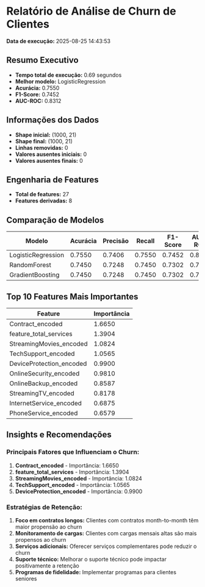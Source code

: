 # Relatório de Análise de Churn de Clientes

**Data de execução:** 2025-08-25 14:43:53

## Resumo Executivo

- **Tempo total de execução:** 0.69 segundos
- **Melhor modelo:** LogisticRegression
- **Acurácia:** 0.7550
- **F1-Score:** 0.7452
- **AUC-ROC:** 0.8312

## Informações dos Dados

- **Shape inicial:** (1000, 21)
- **Shape final:** (1000, 21)
- **Linhas removidas:** 0
- **Valores ausentes iniciais:** 0
- **Valores ausentes finais:** 0

## Engenharia de Features

- **Total de features:** 27
- **Features derivadas:** 8

## Comparação de Modelos

| Modelo | Acurácia | Precisão | Recall | F1-Score | AUC-ROC |
|--------|----------|----------|--------|----------|----------|
| LogisticRegression | 0.7550 | 0.7406 | 0.7550 | 0.7452 | 0.8312 |
| RandomForest | 0.7450 | 0.7248 | 0.7450 | 0.7302 | 0.7975 |
| GradientBoosting | 0.7450 | 0.7248 | 0.7450 | 0.7302 | 0.7896 |

## Top 10 Features Mais Importantes

| Feature | Importância |
|---------|-------------|
| Contract_encoded | 1.6650 |
| feature_total_services | 1.3904 |
| StreamingMovies_encoded | 1.0824 |
| TechSupport_encoded | 1.0565 |
| DeviceProtection_encoded | 0.9900 |
| OnlineSecurity_encoded | 0.9810 |
| OnlineBackup_encoded | 0.8587 |
| StreamingTV_encoded | 0.8178 |
| InternetService_encoded | 0.6875 |
| PhoneService_encoded | 0.6579 |

## Insights e Recomendações

### Principais Fatores que Influenciam o Churn:
1. **Contract_encoded** - Importância: 1.6650
2. **feature_total_services** - Importância: 1.3904
3. **StreamingMovies_encoded** - Importância: 1.0824
4. **TechSupport_encoded** - Importância: 1.0565
5. **DeviceProtection_encoded** - Importância: 0.9900

### Estratégias de Retenção:
1. **Foco em contratos longos:** Clientes com contratos month-to-month têm maior propensão ao churn
2. **Monitoramento de cargas:** Clientes com cargas mensais altas são mais propensos ao churn
3. **Serviços adicionais:** Oferecer serviços complementares pode reduzir o churn
4. **Suporte técnico:** Melhorar o suporte técnico pode impactar positivamente a retenção
5. **Programas de fidelidade:** Implementar programas para clientes seniores
